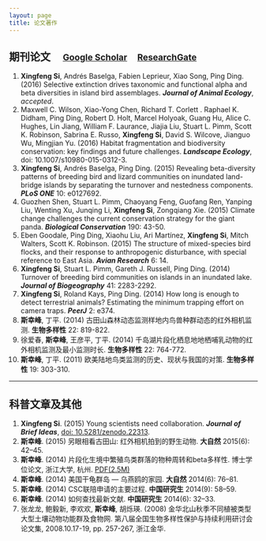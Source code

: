 ```yaml
---
layout: page
title: 论文著作
---
```


## 期刊论文     <small>[**Google Scholar**](http://scholar.google.com/citations?user=wI1qfPsAAAAJ&hl=en)     [**ResearchGate**](https://www.researchgate.net/profile/Xingfeng_Si)</small>

1. **Xingfeng Si**, Andrés Baselga, Fabien Leprieur, Xiao Song, Ping Ding. (2016) Selective extinction drives taxonomic and functional alpha and beta diversities in island bird assemblages. ***Journal of Animal Ecology***, *accepted*.
1. Maxwell C. Wilson, Xiao-Yong Chen, Richard T. Corlett .Raphael K. Didham, Ping Ding, Robert D. Holt, Marcel Holyoak, Guang Hu, Alice C. Hughes, Lin Jiang, William F. Laurance, Jiajia Liu, Stuart L. Pimm, Scott K. Robinson, Sabrina E. Russo, **Xingfeng Si**, David S. Wilcove, Jianguo Wu, Mingjian Yu. (2016) Habitat fragmentation and biodiversity conservation: key findings and future challenges. ***Landscape Ecology***, doi: 10.1007/s10980-015-0312-3.
1. **Xingfeng Si**, Andrés Baselga, Ping Ding. (2015) Revealing beta-diversity patterns of breeding bird and lizard communities on inundated land-bridge islands by separating the turnover and nestedness components. ***PLoS ONE*** 10: e0127692.
1. Guozhen Shen, Stuart L. Pimm, Chaoyang Feng, Guofang Ren, Yanping Liu, Wenting Xu, Junqing Li, **Xingfeng Si**, Zongqiang Xie. (2015) Climate change challenges the current conservation strategy for the giant panda. ***Biological Conservation*** 190: 43-50.
1. Eben Goodale, Ping Ding, Xiaohu Liu, Ari Martínez, **Xingfeng Si**, Mitch Walters, Scott K. Robinson. (2015) The structure of mixed-species bird flocks, and their response to anthropogenic disturbance, with special reference to East Asia. ***Avian Research*** 6: 14.
1. **Xingfeng Si**, Stuart L. Pimm, Gareth J. Russell, Ping Ding. (2014) Turnover of breeding bird communities on islands in an inundated lake. ***Journal of Biogeography*** 41: 2283-2292.
1. **Xingfeng Si**, Roland Kays, Ping Ding. (2014) How long is enough to detect terrestrial animals? Estimating the minimum trapping effort on camera traps. ***PeerJ*** 2: e374.
1. **斯幸峰**, 丁平. (2014) 古田山森林动态监测样地内鸟兽种群动态的红外相机监测. **生物多样性** 22: 819-822.
1. 徐爱春, **斯幸峰**, 王彦平, 丁平. (2014) 千岛湖片段化栖息地地栖哺乳动物的红外相机监测及最小监测时长. **生物多样性** 22: 764-772.
1. **斯幸峰**, 丁平. (2011) 欧美陆地鸟类监测的历史、现状与我国的对策. **生物多样性** 19: 303-310.

---


## 科普文章及其他

1. **Xingfeng Si**. (2015) Young scientists need collaboration. ***Journal of Brief Ideas***, [doi: 10.5281/zenodo.22313](https://zenodo.org/record/22313).
1. **斯幸峰**. (2015) 另眼相看古田山: 红外相机拍到的野生动物. **大自然** 2015(6): 42–45.
1. **斯幸峰**. (2014) 片段化生境中繁殖鸟类群落的物种周转和beta多样性. 博士学位论文, 浙江大学, 杭州. [PDF(2.5M)](http://sixf.org/files/articles/Si2014.pdf)
1. **斯幸峰**. (2014) 美国干龟群岛 — 乌燕鸥的家园. **大自然** 2014(6): 76–81.
1. **斯幸峰**. (2014) CSC联陪申请的主要过程. **中国研究生** 2014(9): 58–59.
1. **斯幸峰**. (2014) 如何查找最新文献. **中国研究生** 2014(6): 32–33.
1. 张龙龙, 鲍毅新, 李欢欢, **斯幸峰**, 胡烁瑛. (2008) 金华北山秋季不同植被类型大型土壤动物功能群及食物网. 第八届全国生物多样性保护与持续利用研讨会论文集, 2008.10.17-19, pp. 257-267, 浙江金华.